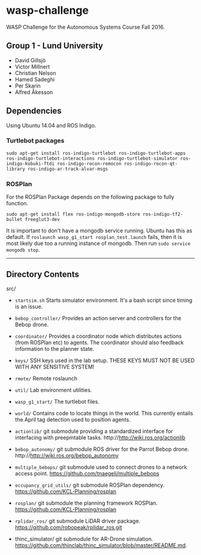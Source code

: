 # wasp-challenge
WASP Challenge for the Autonomous Systems Course Fall 2016.

## Group 1 - Lund University
* David Gillsjö
* Victor Millnert
* Christian Nelson
* Hamed Sadeghi
* Per Skarin
* Alfred Åkesson



## Dependencies

Using Ubuntu 14.04 and ROS Indigo.

### Turtlebot packages
`sudo apt-get install ros-indigo-turtlebot ros-indigo-turtlebot-apps ros-indigo-turtlebot-interactions ros-indigo-turtlebot-simulator ros-indigo-kobuki-ftdi ros-indigo-rocon-remocon ros-indigo-rocon-qt-library ros-indigo-ar-track-alvar-msgs`

### ROSPlan
For the ROSPlan Package depends on the following package to fully function.

`sudo apt-get install flex ros-indigo-mongodb-store ros-indigo-tf2-bullet freeglut3-dev`

It is important to don't have a mongodb service running. Ubuntu has this as default. If `roslaunch wasp_g1_start rosplan_test.launch` fails, then it is most likely due too a running instance of mongodb. Then run `sudo service mongodb stop`.

---

## Directory Contents
src/
  * `startsim.sh`       Starts simulator environment. It's a bash script since timing is an issue.
  * `bebop_controller/`	Provides an action server and controllers for the Bebop drone.
  * `coordinator/`		  Provides a coordinator node which distributes actions (from ROSPlan etc) to agents. The coordinator should also feedback information to the planner state.
  * `keys/`			        SSH keys used in the lab setup. THESE KEYS MUST NOT BE USED WITH ANY SENSITIVE SYSTEM!
  * `rmote/`		        Remote roslaunch
  * `util/`			        Lab environment utilities.
  * `wasp_g1_start/`	  The turtlebot files.
  * `world/`	 	        Contains code to locate things in the world. This currently entails the April tag detection used to position agents.

  * `actionlib/`	 	        git submodule providing a standardized interface for interfacing with preepmtable tasks. http://http://wiki.ros.org/actionlib
  * `bebop_autonomy/`  	    git submodule ROS driver for the Parrot Bebop drone. http://http://wiki.ros.org/bebop_autonomy
  * `multiple_bebops/`	    git submodule used to connect drones to a network access point. https://github.com/tnaegeli/multiple_bebops
  * `occupancy_grid_utils/`	git submodule ROSPlan dependency. https://github.com/KCL-Planning/rosplan
  * `rosplan/`		          git submodule the planning framework ROSPlan. https://github.com/KCL-Planning/rosplan
  * `rplidar_ros/`		      git submodule LiDAR driver package. https://github.com/robopeak/rplidar_ros.git
  *  thinc_simulator/       git submodule for AR-Drone simulation. https://github.com/thinclab/thinc_simulator/blob/master/README.md.

